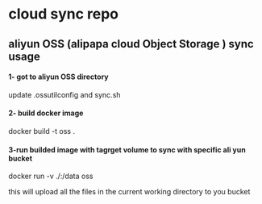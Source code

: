 # cloud sync repo

## aliyun OSS (alipapa cloud Object Storage ) sync usage 
#### 1- got to aliyun OSS directory 
update .ossutilconfig  and sync.sh 

#### 2- build docker image 
docker build  -t oss .    

#### 3-run  builded image with tagrget volume to sync with specific ali yun bucket 
docker run -v ./:/data oss

this will upload all the files in the current working directory to you bucket 
